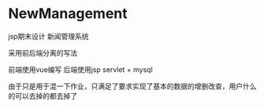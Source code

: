 # NewManagement
jsp期末设计 新闻管理系统

采用前后端分离的写法

前端使用vue编写 后端使用jsp servlet + mysql

由于只是用于混一下作业，只满足了要求实现了基本的数据的增删改查，用户什么的可以去掉的都去掉了
